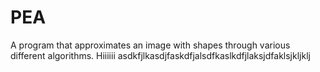 # PEA
A program that approximates an image with shapes through various different algorithms. Hiiiiii asdkfjlkasdjfaskdfjalsdfkaslkdfjlaksjdfaklsjkljklj
